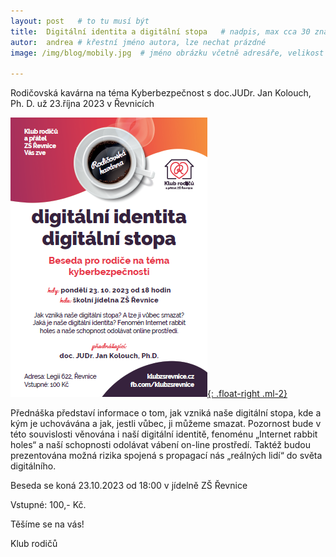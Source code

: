 ```yaml
---
layout: post   # to tu musí být
title:  Digitální identita a digitální stopa   # nadpis, max cca 30 znaků (vyzkoušet)
autor:  andrea # křestní jméno autora, lze nechat prázdné
image: /img/blog/mobily.jpg  # jméno obrázku včetně adresáře, velikost 900x600

---
```

Rodičovská kavárna na téma Kyberbezpečnost s doc.JUDr. Jan Kolouch, Ph. D. už 23.října 2023 v Řevnicích

<!--vice-->

[![](/img/kavarny/digideti.png){: .float-right .ml-2}](/docs/kavarny/digideti.pdf)

Přednáška představí informace o tom, jak vzniká naše digitální stopa, kde a kým je uchovávána a jak, jestli vůbec, ji můžeme smazat. Pozornost bude v této souvislosti věnována i naší digitální identitě, fenoménu „Internet rabbit holes“ a naší schopnosti odolávat vábení on-line prostředí. Taktéž budou prezentována možná rizika spojená s propagací nás „reálných lidí“ do světa digitálního.

Beseda se koná 23.10.2023 od 18:00 v jídelně ZŠ Řevnice

Vstupné: 100,- Kč.

Těšíme se na vás! 

Klub rodičů

<!--quote-->
